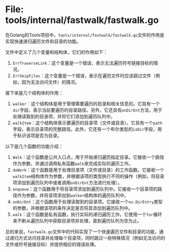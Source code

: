 # File: tools/internal/fastwalk/fastwalk.go

在Golang的Tools项目中，`tools/internal/fastwalk/fastwalk.go`文件的作用是实现快速递归遍历文件和目录的功能。

文件中定义了几个变量和结构体，它们的作用如下：

1. `ErrTraverseLink`：这个变量是一个错误，表示无法遍历符号链接目标的情况。
2. `ErrSkipFiles`：这个变量是一个错误，表示在遍历文件时应该跳过文件（例如，因为无法访问文件）的情况。

接下来是几个结构体的作用：

1. `walker`：这个结构体是用于管理需要遍历的目录和相关信息的。它具有一个`dir`字段，表示当前要遍历的目录路径。另外，它还具有`onDirEnt`方法，用于处理读取到的目录项，并将它们添加到遍历队列中。
2. `walkItem`：这个结构体表示要遍历的目录项（文件或目录）。它具有一个`path`字段，表示目录项的完整路径。此外，它还有一个布尔类型的`isDir`字段，用于标识该项是否为目录。

以下是几个函数的功能介绍：

1. `Walk`：这个函数是公共入口点，用于开始递归遍历指定目录。它接收一个路径作为参数，并通过调用私有函数`walk`来完成实际的遍历工作。
2. `doWork`：这个函数是用于处理目录项（文件或目录）的工作函数。它接收一个`walkItem`结构体作为参数，并根据该项的类型执行不同的操作（例如，将目录项添加到遍历队列中或者调用`onDirEnt`方法进行处理）。
3. `enqueue`：这个函数用于将目录项添加到遍历队列中。它接收一个目录项的路径作为参数，并将该项添加到`walker`结构体的遍历队列中。
4. `onDirEnt`：这个函数用于处理读取到的目录项。它接收一个`os.DirEntry`类型的参数，并根据该项的条件决定是否将其添加到遍历队列中。
5. `walk`：这个函数是私有函数，执行实际的递归遍历工作。它使用一个`for`循环来不断从遍历队列中获取目录项并处理，直到遍历队列为空为止。

总的来说，`fastwalk.go`文件中的代码实现了一个快速遍历文件和目录的功能，通过递归方式访问目录并处理每个目录项，同时跳过一些特殊情况（例如无法访问的文件或符号链接目标）并提供相应的错误处理。

